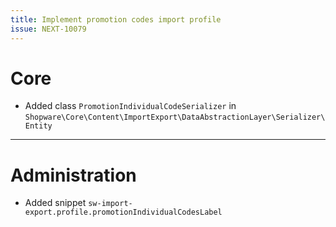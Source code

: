 ```yaml
---
title: Implement promotion codes import profile
issue: NEXT-10079
---
```

# Core
* Added class `PromotionIndividualCodeSerializer` in `Shopware\Core\Content\ImportExport\DataAbstractionLayer\Serializer\Entity`
___
# Administration
* Added snippet `sw-import-export.profile.promotionIndividualCodesLabel`
